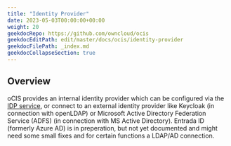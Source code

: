 ```yaml
---
title: "Identity Provider"
date: 2023-05-03T00:00:00+00:00
weight: 20
geekdocRepo: https://github.com/owncloud/ocis
geekdocEditPath: edit/master/docs/ocis/identity-provider
geekdocFilePath: _index.md
geekdocCollapseSection: true
---
```


## Overview

oCIS provides an internal identity provider which can be configured via the [IDP service](../../services/idp/), or connect to an external identity provider like Keycloak (in connection with openLDAP) or Microsoft Active Directory Federation Service (ADFS) (in connection with MS Active Directory). Entrada ID (formerly Azure AD) is in preperation, but not yet documented and might need some small fixes and for certain functions a LDAP/AD connection.
